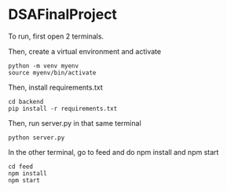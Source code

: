 # DSAFinalProject

To run, first open 2 terminals.

Then, create a virtual environment and activate
```
python -m venv myenv
source myenv/bin/activate
```

Then, install requirements.txt
```
cd backend
pip install -r requirements.txt
```

Then, run server.py in that same terminal
```
python server.py
```

In the other terminal, go to feed and do npm install and npm start
```
cd feed
npm install
npm start
```